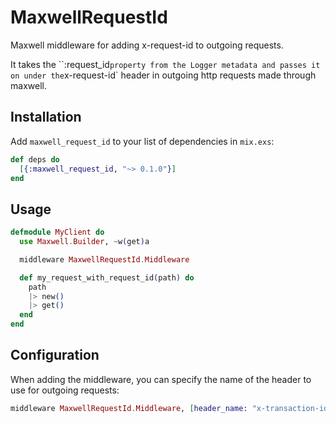 # MaxwellRequestId

Maxwell middleware for adding x-request-id to outgoing requests.

It takes the ``:request_id` property from the Logger metadata and passes it on under the `x-request-id` header in outgoing http requests made through maxwell.

## Installation

Add `maxwell_request_id` to your list of dependencies in `mix.exs`:

```elixir
def deps do
  [{:maxwell_request_id, "~> 0.1.0"}]
end
```


## Usage

```elixir
defmodule MyClient do
  use Maxwell.Builder, ~w(get)a

  middleware MaxwellRequestId.Middleware

  def my_request_with_request_id(path) do
    path
    |> new()
    |> get()
  end
end
```


## Configuration

When adding the middleware, you can specify the name of the header to use for outgoing requests:

```elixir
middleware MaxwellRequestId.Middleware, [header_name: "x-transaction-id"]
```
